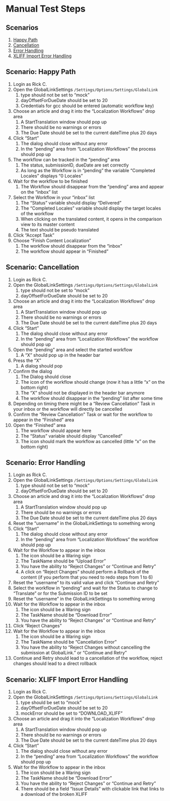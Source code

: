 # Manual Test Steps

## Scenarios

1. [Happy Path](#happy_path)
2. [Cancellation](#cancellation)
3. [Error Handling](#error_handling)
4. [XLIFF Import Error Handling](#xliff_error_handling)

<a name="happy_path"></a>
## Scenario: Happy Path

1. Login as Rick C.
2. Open the GlobalLinkSettings `/Settings/Options/Settings/GlobalLink`
    1. type should not be set to “mock”
    2. dayOffsetForDueDate should be set to 20
    3. Credentials for gcc should be entered (automatic workflow key)
3. Choose an article and drag it into the “Localization Workflows” drop area
    1. A StartTranslation window should pop up
    2. There should be no warnings or errors
    3. The Due Date should be set to the current dateTime plus 20 days
4. Click “Start”
    1. The dialog should close without any error
    2. In the “pending” area from “Localization Workflows” the process should pop up
5. The workflow can be tracked in the “pending” area
    1. The status, submissionID, dueDate are set correctly
    2. As long as the Workflow is in “pending” the variable “Completed Locales” displays “0 Locales”
6. Wait for the workflow to be finished
    1. The Workflow should disappear from the “pending” area and appear on the “inbox” list
7. Select the Workflow in your “inbox” list
    1. The “Status” variable should display “Delivered”
    2. The “Completed Locales” variable should display the target locales of the workflow
    3. When clicking on the translated content, it opens in the comparison view to its master content
    4. The text should be pseudo translated
8. Click “Accept Task”
9. Choose “Finish Content Localization”
    1. The workflow should disappear from the “inbox”
    2. The workflow should appear in “Finished”


<a name="cancellation"></a>
## Scenario: Cancellation

1. Login as Rick C.
2. Open the GlobalLinkSettings `/Settings/Options/Settings/GlobalLink`
    1. type should not be set to “mock”
    2. dayOffsetForDueDate should be set to 20
3. Choose an article and drag it into the “Localization Workflows” drop area
    1. A StartTranslation window should pop up
    2. There should be no warnings or errors
    3. The Due Date should be set to the current dateTime plus 20 days
4. Click “Start”
    1. The dialog should close without any error
    2. In the “pending” area from “Localization Workflows” the workflow should pop up
5. Open the “pending” area and select the started workflow
    1. A “X” should pop up in the header bar
6. Press the “X”
    1. A dialog should pop
7. Confirm the dialog
    1. The Dialog should close
    2. The icon of the workflow should change (now it has a little “x” on the bottom right)
    3. The “X” should not be displayed in the header bar anymore
    4. The workflow should disappear in the “pending” list after some time
8. Depending on timing there might be a “Review Cancellation” Task in your inbox or the workflow will directly be cancelled
9. Confirm the “Review Cancellation” Task or wait for the workflow to appear in the “Finished” area
10. Open the “Finished” area
    1. The workflow should appear here
    2. The “Status” variable should display “Cancelled”
    3. The icon should mark the workflow as cancelled (little “x” on the bottom right)

<a name="error_handling"></a>
## Scenario: Error Handling

1. Login as Rick C.
2. Open the GlobalLinkSettings `/Settings/Options/Settings/GlobalLink`
    1. type should not be set to “mock”
    2. dayOffsetForDueDate should be set to 20
3. Choose an article and drag it into the “Localization Workflows” drop area
    1. A StartTranslation window should pop up
    2. There should be no warnings or errors
    3. The Due Date should be set to the current dateTime plus 20 days
4. Reset the “username” in the GlobalLinkSettings to something wrong
5. Click “Start”
    1. The dialog should close without any error
    2. In the “pending” area from “Localization Workflows” the workflow should pop up
6. Wait for the Workflow to appear in the inbox
    1. The icon should be a Waring sign
    2. The TaskName should be “Upload Error”
    3. You have the ability to “Reject Changes” or “Continue and Retry”
    4. A click on “Reject Changes” should perform a Rollback of the content (if you perform that you need to redo steps from 1 to 6)
7. Reset the “username” to its valid value and click “Continue and Retry”
8. Select the workflow in “pending” and wait for the Status to change to “Translate” or for the Submission ID to be set
9. Reset the “username” in the GlobalLinkSettings to something wrong
10. Wait for the Workflow to appear in the inbox
    1. The icon should be a Waring sign
    2. The TaskName should be “Download Error”
    3. You have the ability to “Reject Changes” or “Continue and Retry”
11. Click “Reject Changes”
12. Wait for the Workflow to appear in the inbox
    1. The icon should be a Waring sign
    2. The TaskName should be “Cancellation Error”
    3. You have the ability to “Reject Changes without cancelling the submission at GlobalLink.” or “Continue and Retry”
13. Continue and Retry should lead to a cancellation of the workflow, reject changes should lead to a direct rollback

<a name="xliff_error_handling"></a>
## Scenario: XLIFF Import Error Handling

1. Login as Rick C.
2. Open the GlobalLinkSettings `/Settings/Options/Settings/GlobalLink`
    1. type should be set to “mock”
    2. dayOffsetForDueDate should be set to 20
    3. mockError should be set to “DOWNLOAD_XLIFF”
3. Choose an article and drag it into the “Localization Workflows” drop area
    1. A StartTranslation window should pop up
    2. There should be no warnings or errors
    3. The Due Date should be set to the current dateTime plus 20 days
4. Click “Start”
    1. The dialog should close without any error
    2. In the “pending” area from “Localization Workflows” the workflow should pop up
5. Wait for the Workflow to appear in the inbox
    1. The icon should be a Waring sign
    2. The TaskName should be “Download Error”
    3. You have the ability to “Reject Changes” or “Continue and Retry”
    4. There should be a field “Issue Details” with clickable link that links to a download of the broken XLIFF
